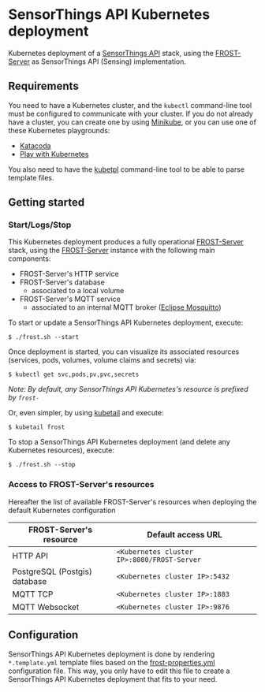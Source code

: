 # SensorThings API Kubernetes deployment

Kubernetes deployment of a [SensorThings API](http://www.opengeospatial.org/standards/sensorthings) stack, using the [FROST-Server](https://github.com/FraunhoferIOSB/FROST-Server) as SensorThings API (Sensing) implementation.

## Requirements

You need to have a Kubernetes cluster, and the `kubectl` command-line tool must be configured to communicate with your cluster. If you do not already have a cluster, you can create one by using [Minikube](https://kubernetes.io/docs/getting-started-guides/minikube), or you can use one of these Kubernetes playgrounds:
- [Katacoda](https://www.katacoda.com/courses/kubernetes/playground)
- [Play with Kubernetes](http://labs.play-with-k8s.com/)

You also need to have the [kubetpl](https://github.com/shyiko/kubetpl) command-line tool to be able to parse template files.

## Getting started

### Start/Logs/Stop

This Kubernetes deployment produces a fully operational [FROST-Server](http://www.opengeospatial.org/standards/sensorthings) stack, using the [FROST-Server](https://github.com/FraunhoferIOSB/FROST-Server) instance with the following main components:
- FROST-Server's HTTP service
- FROST-Server's database
    - associated to a local volume
- FROST-Server's MQTT service
    - associated to an internal MQTT broker ([Eclipse Mosquitto](https://projects.eclipse.org/projects/technology.mosquitto))

To start or update a SensorThings API Kubernetes deployment, execute:

    $ ./frost.sh --start
    
Once deployment is started, you can visualize its associated resources (services, pods, volumes, volume claims and secrets) via:

    $ kubectl get svc,pods,pv,pvc,secrets
    
_Note: By default, any SensorThings API Kubernetes's resource is prefixed by `frost-`_

Or, even simpler, by using [kubetail](https://github.com/johanhaleby/kubetail) and execute:

    $ kubetail frost

To stop a SensorThings API Kubernetes deployment (and delete any Kubernetes resources), execute:

    $ ./frost.sh --stop
    
### Access to FROST-Server's resources

Hereafter the list of available FROST-Server's resources when deploying the default Kubernetes configuration

FROST-Server's resource         | Default access URL
------------------------------- | -----------------------
HTTP API                        | `<Kubernetes cluster IP>:8080/FROST-Server`
PostgreSQL (Postgis) database   | `<Kubernetes cluster IP>:5432`
MQTT TCP                        | `<Kubernetes cluster IP>:1883`
MQTT Websocket                  | `<Kubernetes cluster IP>:9876`
    
## Configuration

SensorThings API Kubernetes deployment is done by rendering `*.template.yml` template files based on the [frost-properties.yml](./frost-properties.yml) configuration file. This way, you only have to edit this file to create a SensorThings API Kubernetes deployment that fits to your need.